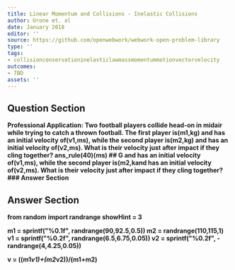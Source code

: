 ```yaml
---
title: Linear Momentum and Collisions - Inelastic Collisions
author: Urone et. al
date: January 2018
editor: ''
source: https://github.com/openwebwork/webwork-open-problem-library
type: ''
tags:
- collisionconservationinelasticlawmassmomentummotionvectorvelocity
outcomes:
- TBD
assets: ''
---
```


## Question Section 

<b>
<b>Professional Application:<b> Two football players collide head-on in midair while trying to catch a thrown football. The first player is(m1,kg) and has an initial velocity of(v1,ms), while the second player is(m2,kg) and has an initial velocity of(v2,ms). What is their velocity just after impact if they cling together?
ans_rule(40)(ms)
## G
and has an initial velocity of(v1,ms), while the second player is(m2,kand has an initial velocity of(v2,ms). What is their velocity just after impact if they cling together?
### Answer Section


## Answer Section

from random import randrange
showHint = 3

m1 = sprintf("%0.1f", randrange(90,92.5,0.5))
m2 = randrange(110,115,1)
v1 = sprintf("%0.2f", randrange(6.5,6.75,0.05))
v2 = sprintf("%0.2f", -randrange(4,4.25,0.05))

v = ((m1*v1)+(m2*v2))/(m1+m2)